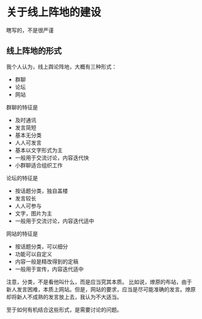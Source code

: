 # 关于线上阵地的建设
瞎写的，不是很严谨
## 线上阵地的形式
我个人认为，线上舆论阵地，大概有三种形式：
+ 群聊
+ 论坛
+ 网站

群聊的特征是
+ 及时通讯
+ 发言简短
+ 基本无分类
+ 人人可发言
+ 基本以文字形式为主
+ 一般用于交流讨论，内容迭代快
+ 小群聊适合组织工作

论坛的特征是
+ 按话题分类，独自盖楼
+ 发言较长
+ 人人可参与
+ 文字，图片为主
+ 一般用于交流讨论，内容迭代适中

网站的特征是
+ 按话题分类，可以细分
+ 功能可以自定义
+ 内容一般是精改得到的定稿
+ 一般用于宣传，内容迭代适中

注意，分类，不是看他叫什么，而是应当究其本质。
比如说，燎原的布站，由于新人发言困难，本质上网站。但是，网站的要求，应当是尽可能准确的发言。燎原却将新人不成熟的发言放上去，我认为不大适当。

至于如何有机结合这些形式，是需要讨论的问题。
<!--stackedit_data:
eyJoaXN0b3J5IjpbMTE3MzA3NzUzMSwxMTA3MjIyMTI0XX0=
-->